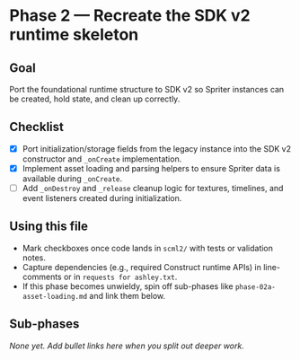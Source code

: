 # Phase 2 — Recreate the SDK v2 runtime skeleton

## Goal
Port the foundational runtime structure to SDK v2 so Spriter instances can be created, hold state, and clean up correctly.

## Checklist
- [x] Port initialization/storage fields from the legacy instance into the SDK v2 constructor and `_onCreate` implementation.
- [x] Implement asset loading and parsing helpers to ensure Spriter data is available during `_onCreate`.
- [ ] Add `_onDestroy` and `_release` cleanup logic for textures, timelines, and event listeners created during initialization.

## Using this file
- Mark checkboxes once code lands in `scml2/` with tests or validation notes.
- Capture dependencies (e.g., required Construct runtime APIs) in line-comments or in `requests for ashley.txt`.
- If this phase becomes unwieldy, spin off sub-phases like `phase-02a-asset-loading.md` and link them below.

## Sub-phases
_None yet. Add bullet links here when you split out deeper work._
